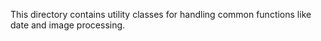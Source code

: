 This directory contains utility classes for handling common functions like date and image processing.
